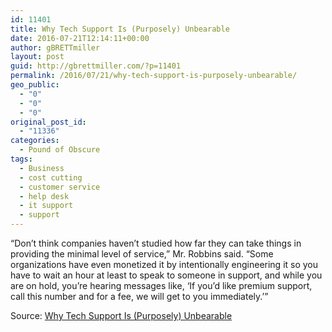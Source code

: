 ```yaml
---
id: 11401
title: Why Tech Support Is (Purposely) Unbearable
date: 2016-07-21T12:14:11+00:00
author: gBRETTmiller
layout: post
guid: http://gbrettmiller.com/?p=11401
permalink: /2016/07/21/why-tech-support-is-purposely-unbearable/
geo_public:
  - "0"
  - "0"
  - "0"
original_post_id:
  - "11336"
categories:
  - Pound of Obscure
tags:
  - Business
  - cost cutting
  - customer service
  - help desk
  - it support
  - support
---
```

“Don’t think companies haven’t studied how far they can take things in providing the minimal level of service,” Mr. Robbins said. “Some organizations have even monetized it by intentionally engineering it so you have to wait an hour at least to speak to someone in support, and while you are on hold, you’re hearing messages like, ‘If you’d like premium support, call this number and for a fee, we will get to you immediately.’”

Source: [Why Tech Support Is (Purposely) Unbearable](http://www.nytimes.com/2016/07/04/technology/why-tech-support-is-purposely-unbearable.html)